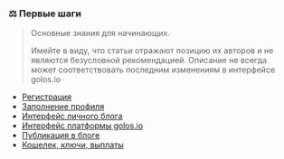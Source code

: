 ### ⚖️ Первые шаги

> Основные знания для начинающих.  
>   
> Имейте в виду, что статьи отражают позицию их авторов и не являются безусловной рекомендацией. Описание не всегда может соответствовать последним изменениям в интерфейсе golos.io



* [Регистрация](//1-introduction/registratsiya.html)
* [Заполнение профиля](1-introduction/zapolnenie-profilya.md)
* [Интерфейс личного блога](1-introduction/interfeis-lichnogo-bloga.md)
* [Интерфейс платформы golos.io](/1-introduction/interfeis-golosio.md)
* [Публикация в блоге](//1-introduction/posting.html)
* [Кошелек, ключи, выплаты](//1-introduction/koshelek-klyuchi-viplati.html)



